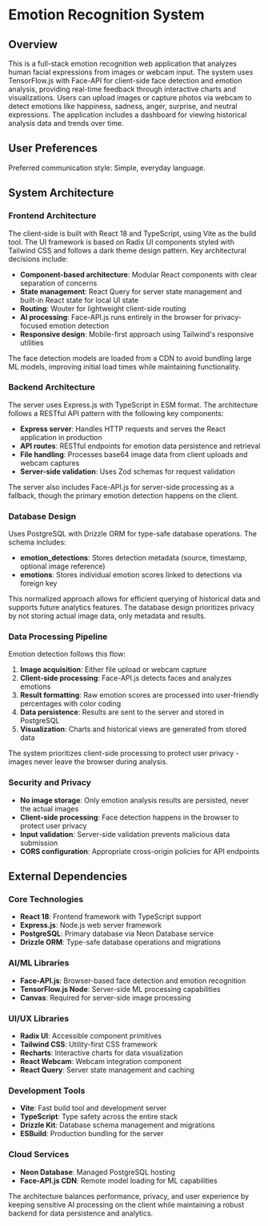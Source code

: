 # Emotion Recognition System

## Overview

This is a full-stack emotion recognition web application that analyzes human facial expressions from images or webcam input. The system uses TensorFlow.js with Face-API for client-side face detection and emotion analysis, providing real-time feedback through interactive charts and visualizations. Users can upload images or capture photos via webcam to detect emotions like happiness, sadness, anger, surprise, and neutral expressions. The application includes a dashboard for viewing historical analysis data and trends over time.

## User Preferences

Preferred communication style: Simple, everyday language.

## System Architecture

### Frontend Architecture
The client-side is built with React 18 and TypeScript, using Vite as the build tool. The UI framework is based on Radix UI components styled with Tailwind CSS and follows a dark theme design pattern. Key architectural decisions include:

- **Component-based architecture**: Modular React components with clear separation of concerns
- **State management**: React Query for server state management and built-in React state for local UI state
- **Routing**: Wouter for lightweight client-side routing
- **AI processing**: Face-API.js runs entirely in the browser for privacy-focused emotion detection
- **Responsive design**: Mobile-first approach using Tailwind's responsive utilities

The face detection models are loaded from a CDN to avoid bundling large ML models, improving initial load times while maintaining functionality.

### Backend Architecture  
The server uses Express.js with TypeScript in ESM format. The architecture follows a RESTful API pattern with the following key components:

- **Express server**: Handles HTTP requests and serves the React application in production
- **API routes**: RESTful endpoints for emotion data persistence and retrieval
- **File handling**: Processes base64 image data from client uploads and webcam captures
- **Server-side validation**: Uses Zod schemas for request validation

The server also includes Face-API.js for server-side processing as a fallback, though the primary emotion detection happens on the client.

### Database Design
Uses PostgreSQL with Drizzle ORM for type-safe database operations. The schema includes:

- **emotion_detections**: Stores detection metadata (source, timestamp, optional image reference)
- **emotions**: Stores individual emotion scores linked to detections via foreign key

This normalized approach allows for efficient querying of historical data and supports future analytics features. The database design prioritizes privacy by not storing actual image data, only metadata and results.

### Data Processing Pipeline
Emotion detection follows this flow:

1. **Image acquisition**: Either file upload or webcam capture
2. **Client-side processing**: Face-API.js detects faces and analyzes emotions
3. **Result formatting**: Raw emotion scores are processed into user-friendly percentages with color coding
4. **Data persistence**: Results are sent to the server and stored in PostgreSQL
5. **Visualization**: Charts and historical views are generated from stored data

The system prioritizes client-side processing to protect user privacy - images never leave the browser during analysis.

### Security and Privacy
- **No image storage**: Only emotion analysis results are persisted, never the actual images
- **Client-side processing**: Face detection happens in the browser to protect user privacy
- **Input validation**: Server-side validation prevents malicious data submission
- **CORS configuration**: Appropriate cross-origin policies for API endpoints

## External Dependencies

### Core Technologies
- **React 18**: Frontend framework with TypeScript support
- **Express.js**: Node.js web server framework
- **PostgreSQL**: Primary database via Neon Database service
- **Drizzle ORM**: Type-safe database operations and migrations

### AI/ML Libraries
- **Face-API.js**: Browser-based face detection and emotion recognition
- **TensorFlow.js Node**: Server-side ML processing capabilities
- **Canvas**: Required for server-side image processing

### UI/UX Libraries
- **Radix UI**: Accessible component primitives
- **Tailwind CSS**: Utility-first CSS framework
- **Recharts**: Interactive charts for data visualization
- **React Webcam**: Webcam integration component
- **React Query**: Server state management and caching

### Development Tools
- **Vite**: Fast build tool and development server
- **TypeScript**: Type safety across the entire stack
- **Drizzle Kit**: Database schema management and migrations
- **ESBuild**: Production bundling for the server

### Cloud Services
- **Neon Database**: Managed PostgreSQL hosting
- **Face-API.js CDN**: Remote model loading for ML capabilities

The architecture balances performance, privacy, and user experience by keeping sensitive AI processing on the client while maintaining a robust backend for data persistence and analytics.